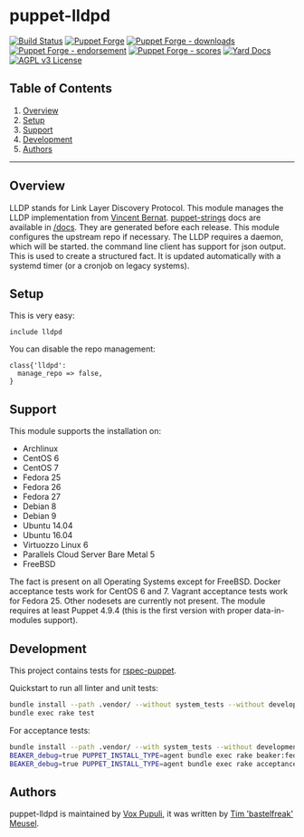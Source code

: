 # puppet-lldpd

[![Build Status](https://travis-ci.org/voxpupuli/puppet-lldpd.svg?branch=master)](https://travis-ci.org/voxpupuli/puppet-lldpd)
[![Puppet Forge](https://img.shields.io/puppetforge/v/puppet/lldpd.svg)](https://forge.puppetlabs.com/puppet/lldpd)
[![Puppet Forge - downloads](https://img.shields.io/puppetforge/dt/puppet/lldpd.svg)](https://forge.puppetlabs.com/puppet/lldpd)
[![Puppet Forge - endorsement](https://img.shields.io/puppetforge/e/puppet/lldpd.svg)](https://forge.puppetlabs.com/puppet/lldpd)
[![Puppet Forge - scores](https://img.shields.io/puppetforge/f/puppet/lldpd.svg)](https://forge.puppetlabs.com/puppet/lldpd)
[![Yard Docs](https://img.shields.io/badge/yard-docs-blue.svg)](https://voxpupuli.org/puppet-lldpd)
[![AGPL v3 License](https://img.shields.io/github/license/voxpupuli/puppet-lldpd.svg)](LICENSE)

## Table of Contents

1. [Overview](#overview)
2. [Setup](#setup)
3. [Support](#support)
4. [Development](#development)
5. [Authors](#authors)

----

## Overview

LLDP stands for Link Layer Discovery Protocol. This module manages the LLDP
implementation from [Vincent Bernat](https://vincentbernat.github.io/lldpd/).
[puppet-strings](https://github.com/puppetlabs/puppet-strings#puppet-strings)
docs are available in [/docs](/docs). They are generated before each release.
This module configures the upstream repo if necessary. The LLDP requires a
daemon, which will be started. the command line client has support for json
output. This is used to create a structured fact. It is updated automatically
with a systemd timer (or a cronjob on legacy systems).

## Setup

This is very easy:

```puppet
include lldpd
```

You can disable the repo management:

```puppet
class{'lldpd':
  manage_repo => false,
}
```

## Support

This module supports the installation on:

* Archlinux
* CentOS 6
* CentOS 7
* Fedora 25
* Fedora 26
* Fedora 27
* Debian 8
* Debian 9
* Ubuntu 14.04
* Ubuntu 16.04
* Virtuozzo Linux 6
* Parallels Cloud Server Bare Metal 5
* FreeBSD

The fact is present on all Operating Systems except for FreeBSD. Docker
acceptance tests work for CentOS 6 and 7. Vagrant acceptance tests work for
Fedora 25. Other nodesets are currently not present. The module requires at
least Puppet 4.9.4 (this is the first version with proper data-in-modules
support).

## Development

This project contains tests for [rspec-puppet](http://rspec-puppet.com/).

Quickstart to run all linter and unit tests:

```bash
bundle install --path .vendor/ --without system_tests --without development --without release
bundle exec rake test
```

For acceptance tests:

```bash
bundle install --path .vendor/ --with system_tests --without development --without release
BEAKER_debug=true PUPPET_INSTALL_TYPE=agent bundle exec rake beaker:fedora-25-x64
BEAKER_debug=true PUPPET_INSTALL_TYPE=agent bundle exec rake acceptance BEAKER_set=docker/centos-7
```

## Authors

puppet-lldpd is maintained by [Vox Pupuli](https://voxpupuli.org), it was written by [Tim 'bastelfreak' Meusel](https://github.com/bastelfreak).

